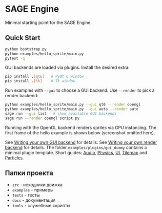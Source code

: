 # SAGE Engine

Minimal starting point for the SAGE Engine.

## Quick Start

```bash
python bootstrap.py
python examples/hello_sprite/main.py
pytest -q
```

GUI backends are loaded via plugins. Install the desired extra:

```bash
pip install .[qt6]   # PyQt 6 window
pip install .[tk]    # Tk window
```

Run examples with `--gui` to choose a GUI backend. Use `--render` to pick a render backend:

```bash
python examples/hello_sprite/main.py --gui qt6 --render opengl
python examples/hello_sprite/main.py --gui auto --render auto
sage run --gui list   # show available GUI backends
sage run --render opengl script.py
```

Running with the OpenGL backend renders sprites via GPU instancing. The first
frame of the hello example is shown below (screenshot omitted here).

See [Writing your own GUI backend](docs/writing_gui_backend.md) for details.
See [Writing your own render backend](docs/writing_render_backend.md) for details.
The folder `examples/plugins/gui_dummy` contains a minimal plugin template.
Short guides: [Audio](docs/audio_quickstart.md),
[Physics](docs/physics_quickstart.md),
[UI](docs/ui_quickstart.md),
[Tilemap](docs/tilemap_quickstart.md) and
[Particles](docs/particles_quickstart.md).

## Папки проекта

- `src` - исходники движка
- `examples` - примеры
- `tests` - тесты
- `docs` - документация
- `tools` - служебные скрипты
